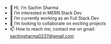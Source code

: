- 👋 Hi, I’m Sachin Sharma
- 👀 I’m interested in MERN Stack Dev
- 🌱 I’m currently working as an Full Stack Dev
- 💞️ I’m looking to collaborate on exciting projects
- 📫 How to reach me, contact me on gmail: sachinsharma0237@gmail.com

<!---
Sachinsharma0237/Sachinsharma0237 is a ✨ special ✨ repository because its `README.md` (this file) appears on your GitHub profile.
You can click the Preview link to take a look at your changes.
--->
